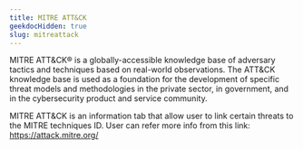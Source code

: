 ```yaml
---
title: MITRE ATT&CK
geekdocHidden: true
slug: mitreattack
---
```


MITRE ATT&CK® is a globally-accessible knowledge base of adversary tactics and techniques based on real-world observations. The ATT&CK knowledge base is used as a foundation for the development of specific threat models and methodologies in the private sector, in government, and in the cybersecurity product and service community.

MITRE ATT&CK is an information tab that allow user to link certain threats to the MITRE techniques ID. User can refer more info from this link: https://attack.mitre.org/

